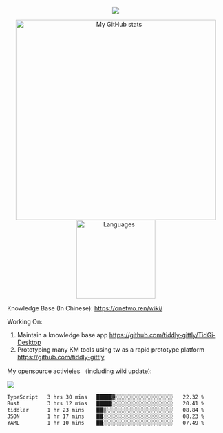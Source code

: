 <a href="https://github.com/linonetwo">
    <p align="center">
        <img src="https://github-profile-trophy.vercel.app/?username=linonetwo&column=7&theme=onedark"/>
    </p>
</a>
<a align="center" href="https://github.com/linonetwo">
  <p align="center">
    <img src="https://github-readme-stats.vercel.app/api?username=linonetwo&show_icons=true&count_private=true" alt="My GitHub stats" width="465"/>
    <img src="https://github-readme-stats.vercel.app/api/top-langs/?username=linonetwo&layout=compact&langs_count=10" alt="Languages" height="183">
  </p>
</a>

Knowledge Base (In Chinese): https://onetwo.ren/wiki/

Working On: 

1. Maintain a knowledge base app https://github.com/tiddly-gittly/TidGi-Desktop
1. Prototyping many KM tools using tw as a rapid prototype platform https://github.com/tiddly-gittly

My opensource activieies （including wiki update):

![](https://visitor-badge.glitch.me/badge?page_id=linonetwo.linonetwo)

<!--START_SECTION:waka-->

```txt
TypeScript   3 hrs 30 mins   █████▓░░░░░░░░░░░░░░░░░░░   22.32 %
Rust         3 hrs 12 mins   █████░░░░░░░░░░░░░░░░░░░░   20.41 %
tiddler      1 hr 23 mins    ██▒░░░░░░░░░░░░░░░░░░░░░░   08.84 %
JSON         1 hr 17 mins    ██░░░░░░░░░░░░░░░░░░░░░░░   08.23 %
YAML         1 hr 10 mins    ██░░░░░░░░░░░░░░░░░░░░░░░   07.49 %
```

<!--END_SECTION:waka-->
